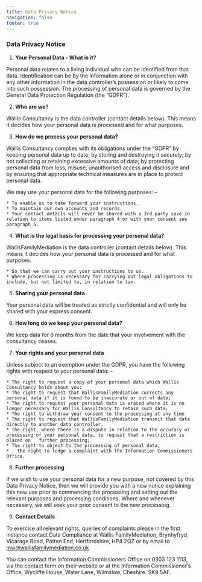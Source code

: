 ```yaml
---
title: Data Privacy Notice
navigation: false
footer: true
---
```

### Data Privacy Notice

1. **Your Personal Data - What is it?**

  Personal data relates to a living individual who can be identified from that data. Identification can be by the information alone or in conjunction with any other information in the data controller’s possession or likely to come into such possession. The processing of personal data is governed by the General Data Protection Regulation (the “GDPR”).

2. **Who are we?**

  Wallis Consultancy is the data controller (contact details below). This means it decides how your personal data is processed and for what purposes.

3. **How do we process your personal data?**

  Wallis Consultancy complies with its obligations under the “GDPR” by keeping personal data up to date; by storing and destroying it securely; by not collecting or retaining excessive amounts of data; by protecting personal data from loss, misuse, unauthorised access and disclosure and by ensuring that appropriate technical measures are in place to protect personal data.

  We may use your personal data for the following purposes: –

```
* To enable us to take forward your instructions.
* To maintain our own accounts and records.
* Your contact details will never be shared with a 3rd party save in relation to items listed under paragraph 4 or with your consent see paragraph 5.
```

4. **What is the legal basis for processing your personal data?**

WallisFamilyMediation is the data controller (contact details below). This means it decides how your personal data is processed and for what purposes.

```
* So that we can carry out your instructions to us.
* Where processing is necessary for carrying out legal obligations to include, but not limited to, in relation to tax.
```

5. **Sharing your personal data**

  Your personal data will be treated as strictly confidential and will only be shared with your express consent.

6. **How long do we keep your personal data?**

  We keep data for 6 months from the date that your involvement with the consultancy ceases.

7. **Your rights and your personal data**

  Unless subject to an exemption under the GDPR, you have the following rights with respect to your personal data: –

```
* The right to request a copy of your personal data which Wallis Consultancy holds about you:
* The right to request that WallisFamilyMediation corrects any personal data if it is found to be inaccurate or out of date;
* The right to request your personal data is erased where it is no longer necessary for Wallis Consultancy to retain such data;
* The right to withdraw your consent to the processing at any time
* The right to request that WallisFamilyMediation transmit that data directly to another data controller,
* The right, where there is a dispute in relation to the accuracy or processing of your personal data, to request that a restriction is placed on   further processing;
* The right to object to the processing of personal data,
*   The right to lodge a complaint with the Information Commissioners Office.
```

8. **Further processing**

  If we wish to use your personal data for a new purpose, not covered by this Data Privacy Notice, then we will provide you with a new notice explaining this new use prior to commencing the processing and setting out the relevant purposes and processing conditions. Where and whenever necessary, we will seek your prior consent to the new processing.

9. **Contact Details**

  To exercise all relevant rights, queries of complaints please in the first instance contact Data Compliance at Wallis FamilyMediation, Brynhyfryd, Vicarage Road, Potten End, Hertfordshire, HP4 2QZ or by email to mw@wallisfamilymediation.co.uk

  You can contact the Information Commissioners Office on 0303 123 1113, via the contact form on their website or at the Information Commissioner’s Office, Wycliffe House, Water Lane, Wilmslow, Cheshire. SK9 5AF.